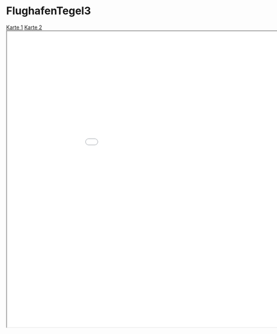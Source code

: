 # FlughafenTegel3
<head>
<meta charset="utf-8">
<style>
</style>
</head>
<body>
<nav>
<a href="kepler.gl.html" target="iframe">Karte 1</a>
<a href="hello.html" target="iframe">Karte 2</a>
</nav>
<div align="left"><iframe name="iframe" src="kepler.gl.html" width="1024px" height="800px" frameborder="1px"></iframe></div>
</iframe>
</body>